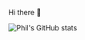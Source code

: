 Hi there 👋

![Phil's GitHub stats](https://github-readme-stats.vercel.app/api?username=ph11x&count_private=true&theme=tokyonight&show_icons=true)
